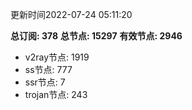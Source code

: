 更新时间2022-07-24 05:11:20

**总订阅: 378**
**总节点: 15297**
**有效节点: 2946**
- v2ray节点: 1919
- ss节点: 777
- ssr节点: 7
- trojan节点: 243
